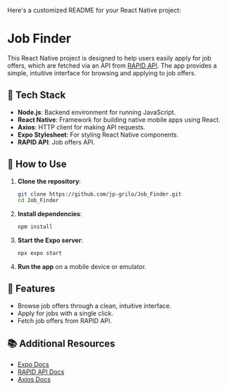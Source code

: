 Here's a customized README for your React Native project:

# Job Finder

This React Native project is designed to help users easily apply for job offers, which are fetched via an API from [RAPID API](https://rapidapi.com/). The app provides a simple, intuitive interface for browsing and applying to job offers.

## 📱 Tech Stack
- **Node.js**: Backend environment for running JavaScript.
- **React Native**: Framework for building native mobile apps using React.
- **Axios**: HTTP client for making API requests.
- **Expo Stylesheet**: For styling React Native components.
- **RAPID API**: Job offers API.

## 🚀 How to Use

1. **Clone the repository**:
   ```sh
   git clone https://github.com/jp-grilo/Job_Finder.git
   cd Job_Finder
   ```

2. **Install dependencies**:
   ```sh
   npm install
   ```

3. **Start the Expo server**:
   ```sh
   npx expo start
   ```

4. **Run the app** on a mobile device or emulator.

## 📝 Features

- Browse job offers through a clean, intuitive interface.
- Apply for jobs with a single click.
- Fetch job offers from RAPID API.

## 📚 Additional Resources

- [Expo Docs](https://docs.expo.dev/)
- [RAPID API Docs](https://rapidapi.com/)
- [Axios Docs](https://axios-http.com/docs/intro)
